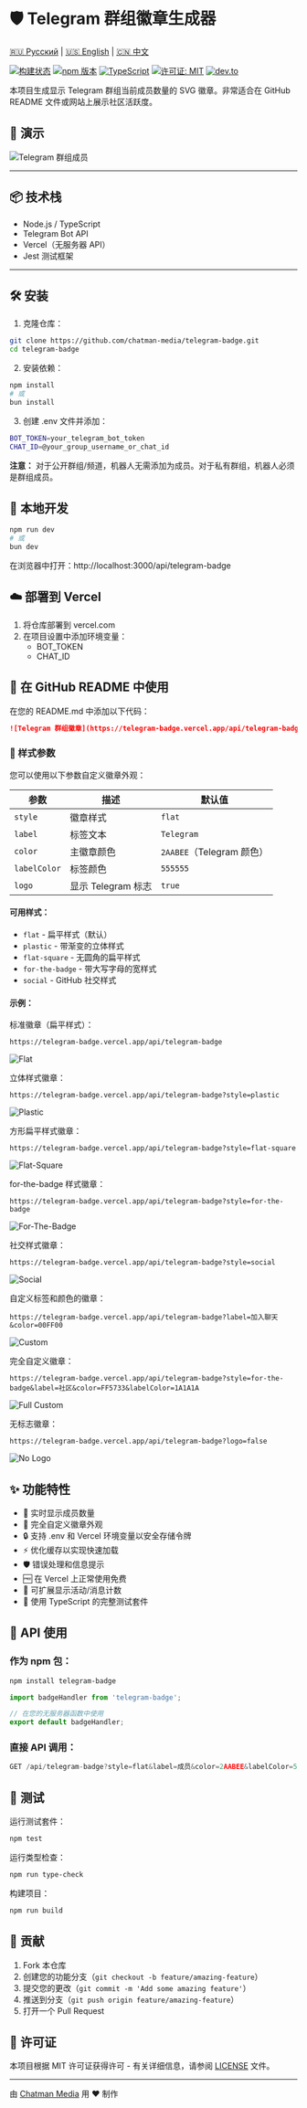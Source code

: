 # 🛡️ Telegram 群组徽章生成器

[🇷🇺 Русский](README.ru.md) | [🇺🇸 English](README.md) | [🇨🇳 中文](README.zh.md)

[![构建状态](https://github.com/chatman-media/telegram-badge/workflows/CI/badge.svg)](https://github.com/chatman-media/telegram-badge/actions)
[![npm 版本](https://badge.fury.io/js/telegram-badge.svg)](https://badge.fury.io/js/telegram-badge)
[![TypeScript](https://img.shields.io/badge/TypeScript-5.5-blue.svg)](https://www.typescriptlang.org/)
[![许可证: MIT](https://img.shields.io/badge/License-MIT-yellow.svg)](https://opensource.org/licenses/MIT)
[![dev.to](https://img.shields.io/badge/dev.to-Article-0A0A0A.svg?style=flat&logo=dev.to)](https://dev.to/chatman-media/show-your-telegram-group-member-count-in-github-readme-46pl)

本项目生成显示 Telegram 群组当前成员数量的 SVG 徽章。非常适合在 GitHub README 文件或网站上展示社区活跃度。

## 🚀 演示

![Telegram 群组成员](https://telegram-badge.vercel.app/api/telegram-badge)

---

## 📦 技术栈

- Node.js / TypeScript
- Telegram Bot API
- Vercel（无服务器 API）
- Jest 测试框架

---

## 🛠 安装

1. 克隆仓库：

```bash
git clone https://github.com/chatman-media/telegram-badge.git
cd telegram-badge
```

2. 安装依赖：

```bash
npm install
# 或
bun install
```

3. 创建 .env 文件并添加：

```bash
BOT_TOKEN=your_telegram_bot_token
CHAT_ID=@your_group_username_or_chat_id
```

**注意：** 对于公开群组/频道，机器人无需添加为成员。对于私有群组，机器人必须是群组成员。

## 🧪 本地开发

```bash
npm run dev
# 或
bun dev
```

在浏览器中打开：http://localhost:3000/api/telegram-badge

## ☁️ 部署到 Vercel

1. 将仓库部署到 vercel.com
2. 在项目设置中添加环境变量：
   - BOT_TOKEN
   - CHAT_ID

## 🧩 在 GitHub README 中使用

在您的 README.md 中添加以下代码：

```markdown
![Telegram 群组徽章](https://telegram-badge.vercel.app/api/telegram-badge)
```

### 🎨 样式参数

您可以使用以下参数自定义徽章外观：

| 参数 | 描述 | 默认值 |
|------|------|--------|
| `style` | 徽章样式 | `flat` |
| `label` | 标签文本 | `Telegram` |
| `color` | 主徽章颜色 | `2AABEE`（Telegram 颜色） |
| `labelColor` | 标签颜色 | `555555` |
| `logo` | 显示 Telegram 标志 | `true` |

#### 可用样式：

- `flat` - 扁平样式（默认）
- `plastic` - 带渐变的立体样式
- `flat-square` - 无圆角的扁平样式
- `for-the-badge` - 带大写字母的宽样式
- `social` - GitHub 社交样式

#### 示例：

标准徽章（扁平样式）：
```
https://telegram-badge.vercel.app/api/telegram-badge
```
![Flat](https://telegram-badge.vercel.app/api/telegram-badge)

立体样式徽章：
```
https://telegram-badge.vercel.app/api/telegram-badge?style=plastic
```
![Plastic](https://telegram-badge.vercel.app/api/telegram-badge?style=plastic)

方形扁平样式徽章：
```
https://telegram-badge.vercel.app/api/telegram-badge?style=flat-square
```
![Flat-Square](https://telegram-badge.vercel.app/api/telegram-badge?style=flat-square)

for-the-badge 样式徽章：
```
https://telegram-badge.vercel.app/api/telegram-badge?style=for-the-badge
```
![For-The-Badge](https://telegram-badge.vercel.app/api/telegram-badge?style=for-the-badge)

社交样式徽章：
```
https://telegram-badge.vercel.app/api/telegram-badge?style=social
```
![Social](https://telegram-badge.vercel.app/api/telegram-badge?style=social)

自定义标签和颜色的徽章：
```
https://telegram-badge.vercel.app/api/telegram-badge?label=加入聊天&color=00FF00
```
![Custom](https://telegram-badge.vercel.app/api/telegram-badge?label=加入聊天&color=00FF00)

完全自定义徽章：
```
https://telegram-badge.vercel.app/api/telegram-badge?style=for-the-badge&label=社区&color=FF5733&labelColor=1A1A1A
```
![Full Custom](https://telegram-badge.vercel.app/api/telegram-badge?style=for-the-badge&label=社区&color=FF5733&labelColor=1A1A1A)

无标志徽章：
```
https://telegram-badge.vercel.app/api/telegram-badge?logo=false
```
![No Logo](https://telegram-badge.vercel.app/api/telegram-badge?logo=false)

## ✨ 功能特性

- 👥 实时显示成员数量
- 🎨 完全自定义徽章外观
- 🔒 支持 .env 和 Vercel 环境变量以安全存储令牌
- ⚡ 优化缓存以实现快速加载
- 🛡️ 错误处理和信息提示
- 🆓 在 Vercel 上正常使用免费
- 📡 可扩展显示活动/消息计数
- 🧪 使用 TypeScript 的完整测试套件

## 🔧 API 使用

### 作为 npm 包：

```bash
npm install telegram-badge
```

```typescript
import badgeHandler from 'telegram-badge';

// 在您的无服务器函数中使用
export default badgeHandler;
```

### 直接 API 调用：

```typescript
GET /api/telegram-badge?style=flat&label=成员&color=2AABEE&labelColor=555555
```

## 🧪 测试

运行测试套件：

```bash
npm test
```

运行类型检查：

```bash
npm run type-check
```

构建项目：

```bash
npm run build
```

## 🤝 贡献

1. Fork 本仓库
2. 创建您的功能分支（`git checkout -b feature/amazing-feature`）
3. 提交您的更改（`git commit -m 'Add some amazing feature'`）
4. 推送到分支（`git push origin feature/amazing-feature`）
5. 打开一个 Pull Request

## 📜 许可证

本项目根据 MIT 许可证获得许可 - 有关详细信息，请参阅 [LICENSE](LICENSE) 文件。

---

由 [Chatman Media](https://github.com/chatman-media) 用 ❤️ 制作